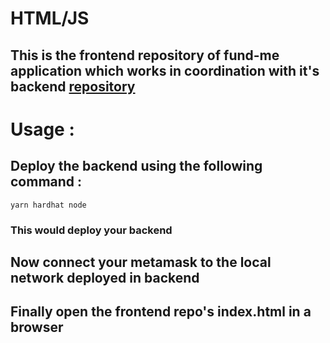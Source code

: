 # HTML/JS

## This is the frontend repository of fund-me application which works in coordination with it's backend [repository](https://github.com/lio2011/hardhat-fund-me-fcc)

# Usage :

## Deploy the backend using the following command :

```
yarn hardhat node
```

### This would deploy your backend

## Now connect your metamask to the local network deployed in backend

## Finally open the frontend repo's index.html in a browser

